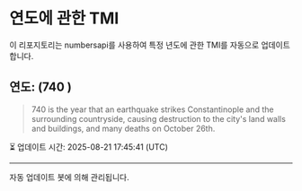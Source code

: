
# 연도에 관한 TMI

이 리포지토리는 numbersapi를 사용하여 특정 년도에 관한 TMI를 자동으로 업데이트합니다.

## 연도: (740 )
> 740 is the year that an earthquake strikes Constantinople and the surrounding countryside, causing destruction to the city's land walls and buildings, and many deaths on October 26th.

⏳ 업데이트 시간: 2025-08-21 17:45:41 (UTC)

---
자동 업데이트 봇에 의해 관리됩니다.
